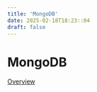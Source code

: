 ```yaml
---
title: 'MongoDB'
date: 2025-02-18T18:23::04
draft: false
---
```


# MongoDB

[Overview](MongoDB%20e14ffe4cd424482a9fd424c3706cc3ca/Overview%20c5586f84248f40eabafea41ac833b7eb.md)
